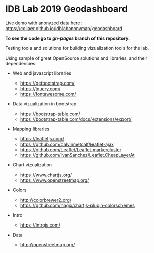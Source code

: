 # IDB Lab 2019 Geodashboard

Live demo with anonyzed data here : https://collaer.github.io/idblabanonymap/geodashboard

**To see the code go to ***gh-pages*** branch of this repository.**

Testing tools and solutions for building vizualization tools for the lab.

Using sample of great OpenSource solutions and libraries, and their dependencies:

 - Web and javascript libraries 
   - https://getbootstrap.com/
   - https://jquery.com/
   - https://fontawesome.com/
 
 - Data vizualization in bootstrap
   - https://bootstrap-table.com/
   - https://bootstrap-table.com/docs/extensions/export/

 - Mapping libraries
   - https://leafletjs.com/
   - https://github.com/calvinmetcalf/leaflet-ajax
   - https://github.com/Leaflet/Leaflet.markercluster
   - https://github.com/IvanSanchez/Leaflet.CheapLayerAt

 - Chart vizualization
   - https://www.chartjs.org/
   - https://www.openstreetmap.org/

 - Colors
   - http://colorbrewer2.org/
   - https://github.com/nagix/chartjs-plugin-colorschemes

 - Intro
   - https://introjs.com/

 - Data
   - http://openstreetmap.org/
